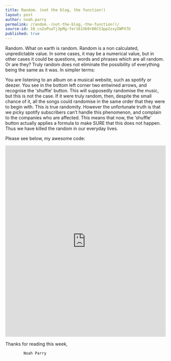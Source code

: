 ```yaml
---
title: Random. (not the blog, the function!)
layout: post
author: noah.parry
permalink: /random.-(not-the-blog,-the-function!)/
source-id: 10_co2uPuaTj3pMg-fer161Vb9r86CS3pp2zxyIWPX7U
published: true
---
```

Random. What on earth is random. Random is a non calculated, unpredictable value. In some cases, it may be a numerical value, but in other cases it could be questions, words and phrases which are all random. Or are they? Truly random does not eliminate the possibility of everything being the same as it was. In simpler terms:

You are listening to an album on a musical website, such as spotify or deezer. You see in the bottom left corner two entwined arrows, and recognise the 'shuffle' button. This will supposedly randomise the music, but this is not the case. If it were truly random, then, despite the small chance of it, all the songs could randomise in the same order that they were to begin with. This is true randomity. However the unfortunate truth is that we picky spotify subscribers can’t handle this phenomenon, and complain to the companies who are affected. This means that now, the ‘shuffle’ button actually applies a formula to make SURE that this does not happen. Thus we have killed the random in our everyday lives.

Please see below, my awesome code:

<iframe height="600px" width="100%" src="https://repl.it/@noahparry/Loading?lite=true" scrolling="no" frameborder="no" allowtransparency="true" allowfullscreen="true" sandbox="allow-forms allow-pointer-lock allow-popups allow-same-origin allow-scripts allow-modals"></iframe>

Thanks for reading this week, 

			Noah Parry

 

